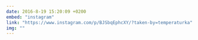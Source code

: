 ```yaml
---
date: 2016-8-19 15:20:09 +0200
embed: "instagram"
link: "https://www.instagram.com/p/BJSbqEphcXY/?taken-by=temperaturka"
img: ""
---
```


